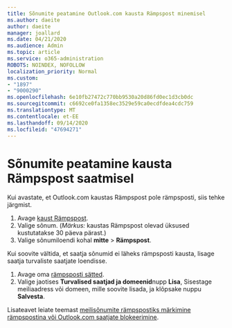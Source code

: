 ```yaml
---
title: Sõnumite peatamine Outlook.com kausta Rämpspost minemisel
ms.author: daeite
author: daeite
manager: joallard
ms.date: 04/21/2020
ms.audience: Admin
ms.topic: article
ms.service: o365-administration
ROBOTS: NOINDEX, NOFOLLOW
localization_priority: Normal
ms.custom:
- "1897"
- "9000290"
ms.openlocfilehash: 6e10fb27472c770bb9530a20d86fd0ec1d3cb0dc
ms.sourcegitcommit: c6692ce0fa1358ec3529e59ca0ecdfdea4cdc759
ms.translationtype: MT
ms.contentlocale: et-EE
ms.lasthandoff: 09/14/2020
ms.locfileid: "47694271"
---
```

# <a name="stop-messages-from-going-to-your-junk-email-folder"></a>Sõnumite peatamine kausta Rämpspost saatmisel

Kui avastate, et Outlook.com kaustas Rämpspost pole rämpsposti, siis tehke järgmist.

1. Avage [kaust Rämpspost](https://outlook.live.com/mail/junkemail).
1. Valige sõnum. (*Märkus:* kaustas Rämpspost olevad üksused kustutatakse 30 päeva pärast.)
1. Valige sõnumiloendi kohal **mitte**  >  **Rämpspost**.

Kui soovite vältida, et saatja sõnumid ei läheks rämpsposti kausta, lisage saatja turvaliste saatjate loendisse.

1. Avage oma [rämpsposti sätted](https://go.microsoft.com/fwlink/?linkid=2035804).
1. Valige jaotises **Turvalised saatjad ja domeenid**nupp **Lisa**, Sisestage meiliaadress või domeen, mille soovite lisada, ja klõpsake nuppu **Salvesta**.

Lisateavet leiate teemast [meilisõnumite rämpspostiks märkimine rämpspostina või Outlook.com saatjate blokeerimine](https://support.office.com/article/a3ece97b-82f8-4a5e-9ac3-e92fa6427ae4?wt.mc_id=Office_Outlook_com_Alchemy).
